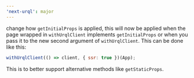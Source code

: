 ```yaml
---
'next-urql': major
---
```


change how `getInitialProps` is applied, this will now be applied when the page wrapped in `withUrqlClient` implements `getInitialProps` or when you
pass it to the new second argument of `withUrqlClient`. This can be done like this:

```js
withUrqlClient(() => client, { ssr: true })(App);
```

This is to better support alternative methods like `getStaticProps`.
